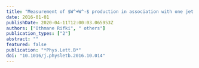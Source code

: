 ```yaml
---
title: "Measurement of $W^+W^-$ production in association with one jet in proton--proton collisions at $sqrts =8$ TeV with the ATLAS detector"
date: 2016-01-01
publishDate: 2020-04-11T12:00:03.065953Z
authors: ["Othmane Rifki", " others"]
publication_types: ["2"]
abstract: ""
featured: false
publication: "*Phys.Lett.B*"
doi: "10.1016/j.physletb.2016.10.014"
---
```


